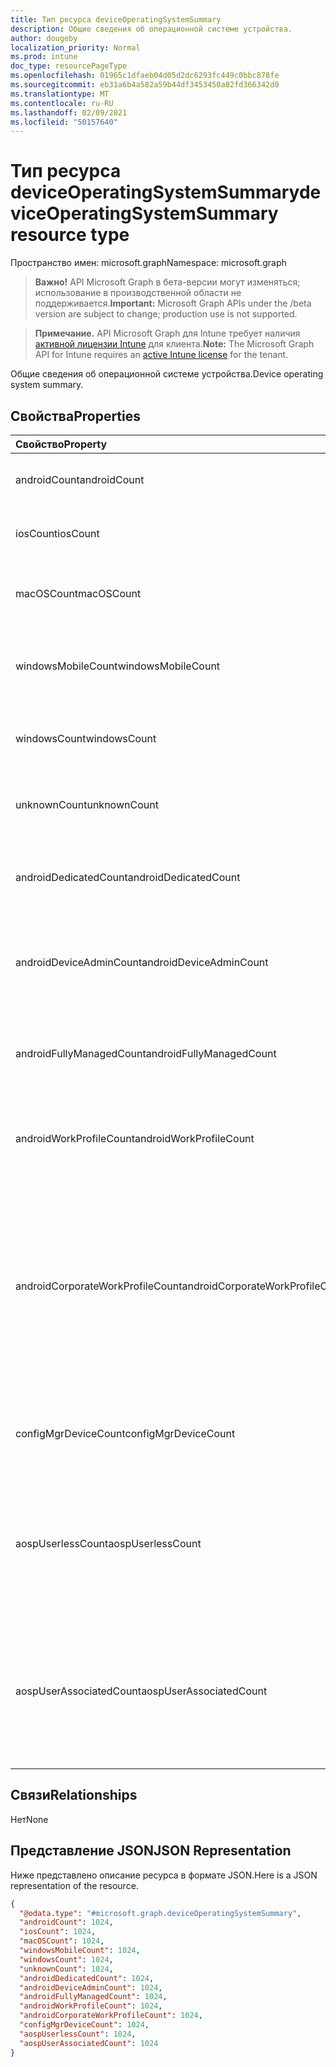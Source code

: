 ```yaml
---
title: Тип ресурса deviceOperatingSystemSummary
description: Общие сведения об операционной системе устройства.
author: dougeby
localization_priority: Normal
ms.prod: intune
doc_type: resourcePageType
ms.openlocfilehash: 01965c1dfaeb04d05d2dc6293fc449c0bbc878fe
ms.sourcegitcommit: eb31a6b4a582a59b44df3453450a82fd366342d0
ms.translationtype: MT
ms.contentlocale: ru-RU
ms.lasthandoff: 02/09/2021
ms.locfileid: "50157640"
---
```

# <a name="deviceoperatingsystemsummary-resource-type"></a><span data-ttu-id="04c20-103">Тип ресурса deviceOperatingSystemSummary</span><span class="sxs-lookup"><span data-stu-id="04c20-103">deviceOperatingSystemSummary resource type</span></span>

<span data-ttu-id="04c20-104">Пространство имен: microsoft.graph</span><span class="sxs-lookup"><span data-stu-id="04c20-104">Namespace: microsoft.graph</span></span>

> <span data-ttu-id="04c20-105">**Важно!** API Microsoft Graph в бета-версии могут изменяться; использование в производственной области не поддерживается.</span><span class="sxs-lookup"><span data-stu-id="04c20-105">**Important:** Microsoft Graph APIs under the /beta version are subject to change; production use is not supported.</span></span>

> <span data-ttu-id="04c20-106">**Примечание.** API Microsoft Graph для Intune требует наличия [активной лицензии Intune](https://go.microsoft.com/fwlink/?linkid=839381) для клиента.</span><span class="sxs-lookup"><span data-stu-id="04c20-106">**Note:** The Microsoft Graph API for Intune requires an [active Intune license](https://go.microsoft.com/fwlink/?linkid=839381) for the tenant.</span></span>

<span data-ttu-id="04c20-107">Общие сведения об операционной системе устройства.</span><span class="sxs-lookup"><span data-stu-id="04c20-107">Device operating system summary.</span></span>

## <a name="properties"></a><span data-ttu-id="04c20-108">Свойства</span><span class="sxs-lookup"><span data-stu-id="04c20-108">Properties</span></span>
|<span data-ttu-id="04c20-109">Свойство</span><span class="sxs-lookup"><span data-stu-id="04c20-109">Property</span></span>|<span data-ttu-id="04c20-110">Тип</span><span class="sxs-lookup"><span data-stu-id="04c20-110">Type</span></span>|<span data-ttu-id="04c20-111">Описание</span><span class="sxs-lookup"><span data-stu-id="04c20-111">Description</span></span>|
|:---|:---|:---|
|<span data-ttu-id="04c20-112">androidCount</span><span class="sxs-lookup"><span data-stu-id="04c20-112">androidCount</span></span>|<span data-ttu-id="04c20-113">Int32</span><span class="sxs-lookup"><span data-stu-id="04c20-113">Int32</span></span>|<span data-ttu-id="04c20-114">Количество устройств с Android.</span><span class="sxs-lookup"><span data-stu-id="04c20-114">Number of android device count.</span></span>|
|<span data-ttu-id="04c20-115">iosCount</span><span class="sxs-lookup"><span data-stu-id="04c20-115">iosCount</span></span>|<span data-ttu-id="04c20-116">Int32</span><span class="sxs-lookup"><span data-stu-id="04c20-116">Int32</span></span>|<span data-ttu-id="04c20-117">Количество устройств с iOS.</span><span class="sxs-lookup"><span data-stu-id="04c20-117">Number of iOS device count.</span></span>|
|<span data-ttu-id="04c20-118">macOSCount</span><span class="sxs-lookup"><span data-stu-id="04c20-118">macOSCount</span></span>|<span data-ttu-id="04c20-119">Int32</span><span class="sxs-lookup"><span data-stu-id="04c20-119">Int32</span></span>|<span data-ttu-id="04c20-120">Количество устройств с Mac OS X.</span><span class="sxs-lookup"><span data-stu-id="04c20-120">Number of Mac OS X device count.</span></span>|
|<span data-ttu-id="04c20-121">windowsMobileCount</span><span class="sxs-lookup"><span data-stu-id="04c20-121">windowsMobileCount</span></span>|<span data-ttu-id="04c20-122">Int32</span><span class="sxs-lookup"><span data-stu-id="04c20-122">Int32</span></span>|<span data-ttu-id="04c20-123">Количество мобильных устройств с Windows.</span><span class="sxs-lookup"><span data-stu-id="04c20-123">Number of Windows mobile device count.</span></span>|
|<span data-ttu-id="04c20-124">windowsCount</span><span class="sxs-lookup"><span data-stu-id="04c20-124">windowsCount</span></span>|<span data-ttu-id="04c20-125">Int32</span><span class="sxs-lookup"><span data-stu-id="04c20-125">Int32</span></span>|<span data-ttu-id="04c20-126">Количество устройств с Windows.</span><span class="sxs-lookup"><span data-stu-id="04c20-126">Number of Windows device count.</span></span>|
|<span data-ttu-id="04c20-127">unknownCount</span><span class="sxs-lookup"><span data-stu-id="04c20-127">unknownCount</span></span>|<span data-ttu-id="04c20-128">Int32</span><span class="sxs-lookup"><span data-stu-id="04c20-128">Int32</span></span>|<span data-ttu-id="04c20-129">Количество неизвестных устройств.</span><span class="sxs-lookup"><span data-stu-id="04c20-129">Number of unknown device count.</span></span>|
|<span data-ttu-id="04c20-130">androidDedicatedCount</span><span class="sxs-lookup"><span data-stu-id="04c20-130">androidDedicatedCount</span></span>|<span data-ttu-id="04c20-131">Int32</span><span class="sxs-lookup"><span data-stu-id="04c20-131">Int32</span></span>|<span data-ttu-id="04c20-132">Количество выделенных устройств с Android.</span><span class="sxs-lookup"><span data-stu-id="04c20-132">Number of dedicated Android devices.</span></span>|
|<span data-ttu-id="04c20-133">androidDeviceAdminCount</span><span class="sxs-lookup"><span data-stu-id="04c20-133">androidDeviceAdminCount</span></span>|<span data-ttu-id="04c20-134">Int32</span><span class="sxs-lookup"><span data-stu-id="04c20-134">Int32</span></span>|<span data-ttu-id="04c20-135">Количество устройств администратора устройств с Android.</span><span class="sxs-lookup"><span data-stu-id="04c20-135">Number of device admin Android devices.</span></span>|
|<span data-ttu-id="04c20-136">androidFullyManagedCount</span><span class="sxs-lookup"><span data-stu-id="04c20-136">androidFullyManagedCount</span></span>|<span data-ttu-id="04c20-137">Int32</span><span class="sxs-lookup"><span data-stu-id="04c20-137">Int32</span></span>|<span data-ttu-id="04c20-138">Количество полностью управляемых устройств с Android.</span><span class="sxs-lookup"><span data-stu-id="04c20-138">Number of fully managed Android devices.</span></span>|
|<span data-ttu-id="04c20-139">androidWorkProfileCount</span><span class="sxs-lookup"><span data-stu-id="04c20-139">androidWorkProfileCount</span></span>|<span data-ttu-id="04c20-140">Int32</span><span class="sxs-lookup"><span data-stu-id="04c20-140">Int32</span></span>|<span data-ttu-id="04c20-141">Количество устройств с профилем работы с Android.</span><span class="sxs-lookup"><span data-stu-id="04c20-141">Number of work profile Android devices.</span></span>|
|<span data-ttu-id="04c20-142">androidCorporateWorkProfileCount</span><span class="sxs-lookup"><span data-stu-id="04c20-142">androidCorporateWorkProfileCount</span></span>|<span data-ttu-id="04c20-143">Int32</span><span class="sxs-lookup"><span data-stu-id="04c20-143">Int32</span></span>|<span data-ttu-id="04c20-144">Количество устройств Android корпоративного профиля.</span><span class="sxs-lookup"><span data-stu-id="04c20-144">The count of Corporate work profile Android devices.</span></span> <span data-ttu-id="04c20-145">Также известно как CORPORATE Owned Personally Enabled (СИБ).</span><span class="sxs-lookup"><span data-stu-id="04c20-145">Also known as Corporate Owned Personally Enabled (COPE).</span></span> <span data-ttu-id="04c20-146">Допустимые значения : от -1 до 2 147 483 647</span><span class="sxs-lookup"><span data-stu-id="04c20-146">Valid values -1 to 2147483647</span></span>|
|<span data-ttu-id="04c20-147">configMgrDeviceCount</span><span class="sxs-lookup"><span data-stu-id="04c20-147">configMgrDeviceCount</span></span>|<span data-ttu-id="04c20-148">Int32</span><span class="sxs-lookup"><span data-stu-id="04c20-148">Int32</span></span>|<span data-ttu-id="04c20-149">Количество управляемых устройств ConfigMgr.</span><span class="sxs-lookup"><span data-stu-id="04c20-149">Number of ConfigMgr managed devices.</span></span>|
|<span data-ttu-id="04c20-150">aospUserlessCount</span><span class="sxs-lookup"><span data-stu-id="04c20-150">aospUserlessCount</span></span>|<span data-ttu-id="04c20-151">Int32</span><span class="sxs-lookup"><span data-stu-id="04c20-151">Int32</span></span>|<span data-ttu-id="04c20-152">Количество устройств с Android без пользователей AOSP.</span><span class="sxs-lookup"><span data-stu-id="04c20-152">Number of AOSP userless Android devices.</span></span> <span data-ttu-id="04c20-153">Допустимые значения: от 0 до 2 147 483 647</span><span class="sxs-lookup"><span data-stu-id="04c20-153">Valid values 0 to 2147483647</span></span>|
|<span data-ttu-id="04c20-154">aospUserAssociatedCount</span><span class="sxs-lookup"><span data-stu-id="04c20-154">aospUserAssociatedCount</span></span>|<span data-ttu-id="04c20-155">Int32</span><span class="sxs-lookup"><span data-stu-id="04c20-155">Int32</span></span>|<span data-ttu-id="04c20-156">Количество устройств Android, связанных с пользователем AOSP.</span><span class="sxs-lookup"><span data-stu-id="04c20-156">Number of AOSP user-associated Android devices.</span></span> <span data-ttu-id="04c20-157">Допустимые значения: от 0 до 2 147 483 647</span><span class="sxs-lookup"><span data-stu-id="04c20-157">Valid values 0 to 2147483647</span></span>|

## <a name="relationships"></a><span data-ttu-id="04c20-158">Связи</span><span class="sxs-lookup"><span data-stu-id="04c20-158">Relationships</span></span>
<span data-ttu-id="04c20-159">Нет</span><span class="sxs-lookup"><span data-stu-id="04c20-159">None</span></span>

## <a name="json-representation"></a><span data-ttu-id="04c20-160">Представление JSON</span><span class="sxs-lookup"><span data-stu-id="04c20-160">JSON Representation</span></span>
<span data-ttu-id="04c20-161">Ниже представлено описание ресурса в формате JSON.</span><span class="sxs-lookup"><span data-stu-id="04c20-161">Here is a JSON representation of the resource.</span></span>
<!-- {
  "blockType": "resource",
  "@odata.type": "microsoft.graph.deviceOperatingSystemSummary"
}
-->
``` json
{
  "@odata.type": "#microsoft.graph.deviceOperatingSystemSummary",
  "androidCount": 1024,
  "iosCount": 1024,
  "macOSCount": 1024,
  "windowsMobileCount": 1024,
  "windowsCount": 1024,
  "unknownCount": 1024,
  "androidDedicatedCount": 1024,
  "androidDeviceAdminCount": 1024,
  "androidFullyManagedCount": 1024,
  "androidWorkProfileCount": 1024,
  "androidCorporateWorkProfileCount": 1024,
  "configMgrDeviceCount": 1024,
  "aospUserlessCount": 1024,
  "aospUserAssociatedCount": 1024
}
```




